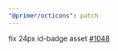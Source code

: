 ```yaml
---
"@primer/octicons": patch
---
```


fix 24px id-badge asset [#1048](https://github.com/primer/octicons/pull/1048)
